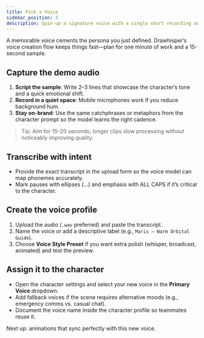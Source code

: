 ```yaml
---
title: Pick a Voice
sidebar_position: 3
description: Spin up a signature voice with a single short recording and align it to your character.
---
```


A memorable voice cements the persona you just defined. Drawhisper’s voice creation flow keeps things fast—plan for one minute of work and a 15-second sample.

## Capture the demo audio
1. **Script the sample**: Write 2–3 lines that showcase the character’s tone and a quick emotional shift.
2. **Record in a quiet space**: Mobile microphones work if you reduce background hum.
3. **Stay on-brand**: Use the same catchphrases or metaphors from the character prompt so the model learns the right cadence.

> Tip: Aim for 15–20 seconds; longer clips slow processing without noticeably improving quality.

## Transcribe with intent
- Provide the exact transcript in the upload form so the voice model can map phonemes accurately.
- Mark pauses with ellipses (…) and emphasis with ALL CAPS if it’s critical to the character.

## Create the voice profile
1. Upload the audio (`.wav` preferred) and paste the transcript.
2. Name the voice or add a descriptive label (e.g., `Maris — Warm Orbital Guide`).
3. Choose **Voice Style Preset** if you want extra polish (whisper, broadcast, animated) and test the preview.

## Assign it to the character
- Open the character settings and select your new voice in the **Primary Voice** dropdown.
- Add fallback voices if the scene requires alternative moods (e.g., emergency comms vs. casual chat).
- Document the voice name inside the character profile so teammates reuse it.

Next up: animations that sync perfectly with this new voice.
